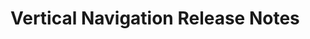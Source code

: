 <!-- Release notes authoring guidelines: http://keepachangelog.com/ -->

# Vertical Navigation Release Notes

<!-- ## [Unreleased] -->

<!-- ## [VERSION] -->
